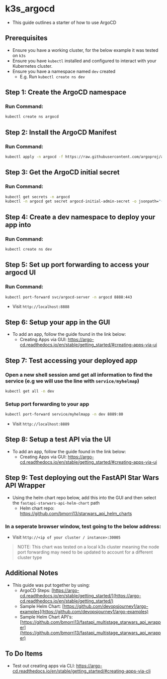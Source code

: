 # k3s_argocd
- This guide outlines a starter of how to use ArgoCD

## Prerequisites
- Ensure you have a working cluster, for the below example it was tested on `k3s`
- Ensure you have `kubectl` installed and configured to interact with your Kubernetes cluster.
- Ensure you have a namespace named `dev` created
    - E.g. Run `kubectl create ns dev`
 
## Step 1: Create the ArgoCD namespace

### Run Command:
```bash
kubectl create ns argocd
```

## Step 2: Install the ArgoCD Manifest

### Run Command:
```bash
kubectl apply -n argocd -f https://raw.githubusercontent.com/argoproj/argo-cd/stable/manifests/install.yaml
```

## Step 3: Get the ArgoCD initial secret

### Run Command:
```bash
kubectl get secrets -n argocd
kubectl -n argocd get secret argocd-initial-admin-secret -o jsonpath="{.data.password}" | base64 -d
```

## Step 4: Create a dev namespace to deploy your app into

### Run Command:
```bash
kubectl create ns dev
```

## Step 5: Set up port forwarding to access your argocd UI

### Run Command:
```bash
kubectl port-forward svc/argocd-server -n argocd 8888:443
```

- Visit `http://localhost:8888`

## Step 6: Setup your app in the GUI 
- To add an app, follow the guide found in the link below:
   - Creating Apps via GUI: https://argo-cd.readthedocs.io/en/stable/getting_started/#creating-apps-via-ui

## Step 7: Test accessing your deployed app

### Open a new shell session amd get all information to find the service (e.g we will use the line with `service/myhelmap`)
```bash
kubectl get all -n dev
```

### Setup port forwarding to your app
```bash
kubectl port-forward service/myhelmapp -n dev 8889:80
```

- Visit `http://localhost:8889`

## Step 8: Setup a test API via the UI 
- To add an app, follow the guide found in the link below:
   - Creating Apps via GUI: https://argo-cd.readthedocs.io/en/stable/getting_started/#creating-apps-via-ui

## Step 9: Test deploying out the FastAPI Star Wars API Wrapper
- Using the helm chart repo below, add this into the GUI and then select the `fastapi-starwars-api-helm-chart` path
    - Helm chart repo: https://github.com/bmorri13/starwars_api_helm_charts

### In a seperate browser window, test going to the below address:
- Visit `http://<ip of your cluster / instance>:30005`
> NOTE: This chart was tested on a local k3s cluster meaning the node port forwarding may need to be updated to account for a different cluster type

 
## Additional Notes
- This guide was put together by using:
  - ArgoCD Steps: [https://argo-cd.readthedocs.io/en/stable/getting_started/](https://argo-cd.readthedocs.io/en/stable/getting_started/)
  - Sample Helm Chart: [https://github.com/devopsjourney1/argo-examples](https://github.com/devopsjourney1/argo-examples)
  - Sample Helm Chart API's: [https://github.com/bmorri13/fastapi_multistage_starwars_api_wrapper](https://github.com/bmorri13/fastapi_multistage_starwars_api_wrapper)

## To Do Items
- Test out creating apps via CLI: https://argo-cd.readthedocs.io/en/stable/getting_started/#creating-apps-via-cli
